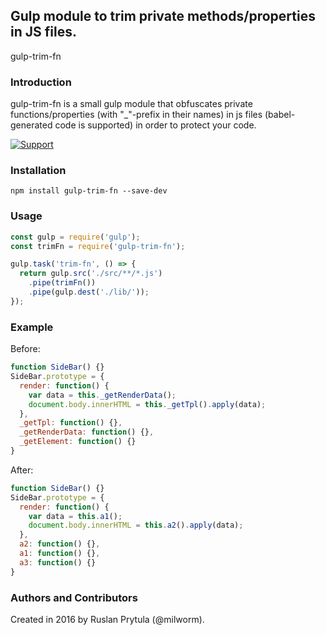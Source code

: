 ## Gulp module to trim private methods/properties in JS files.
gulp-trim-fn

### Introduction
gulp-trim-fn is a small gulp module that obfuscates private functions/properties (with "_"-prefix in their names) in js files (babel-generated code is supported) in order to protect your code.

[![Support](https://supporterhq.com/api/b/399936c021d5111d90001de85283a4b5/gulp-trim-fn)](https://supporterhq.com/support/399936c021d5111d90001de85283a4b5/gulp-trim-fn)

### Installation
    npm install gulp-trim-fn --save-dev

### Usage
```javascript
const gulp = require('gulp');
const trimFn = require('gulp-trim-fn');

gulp.task('trim-fn', () => {
  return gulp.src('./src/**/*.js')
    .pipe(trimFn())
    .pipe(gulp.dest('./lib/'));
});
```

### Example
Before:
```javascript
function SideBar() {}
SideBar.prototype = {
  render: function() {
    var data = this._getRenderData();
    document.body.innerHTML = this._getTpl().apply(data);
  },
  _getTpl: function() {},
  _getRenderData: function() {},
  _getElement: function() {}
}
```

After:
```javascript
function SideBar() {}
SideBar.prototype = {
  render: function() {
    var data = this.a1();
    document.body.innerHTML = this.a2().apply(data);
  },
  a2: function() {},
  a1: function() {},
  a3: function() {}
}
```

### Authors and Contributors
Created in 2016 by Ruslan Prytula (@milworm).
